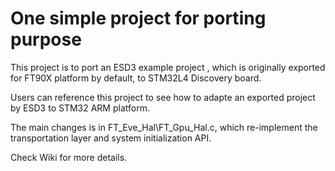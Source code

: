# One simple project for porting purpose

This project is to port an ESD3 example project , which is originally exported for FT90X platform by default, to STM32L4 Discovery board. 

Users can reference this project to see how to adapte an exported project by ESD3 to STM32 ARM platform. 

The main changes is in FT_Eve_Hal\FT_Gpu_Hal.c, which re-implement the transportation layer and system initialization API. 

Check Wiki for more details. 
